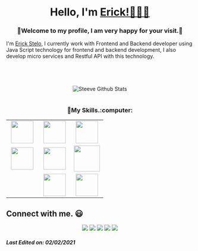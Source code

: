 
<h1 align="center"> Hello, I'm <a href="https://twitter.com/erickvstelo">Erick!👨🏻‍💻</a></h1>
<h3 align="center">🙂Welcome to my profile, I am very happy for your visit.🙂</h3>


I'm <a href="https://www.linkedin.com/in/erick-stelo-a49951186/">Erick Stelo</a>, I currently work with Frontend and Backend developer using Java Script technology for frontend and backend development, I also develop micro services and Restful API with this technology.

<h1 align="center"></a></h1>
<br>
<p align="center">
<img align="center" src="https://github-readme-stats.vercel.app/api/top-langs/?username=erickstelo&layout=compact&theme=tokyonight" alt="Steeve Github Stats">
</p>
<p align="center">
<!--   <img align="center" src="https://github-readme-stats.vercel.app/api?username=erickstelo&show_icons=true&theme=tokyonight&include_all_commits=true" 
alt="Steeve Github Stats"> -->
<!--     <img align="center" src="https://github-readme-stats.vercel.app/api?username=erickstelo&show_icons=true&include_all_commits=true&theme=tokyonight" 
alt="Steeve Github Stats"> -->
</p>
<h1 align="center"></a></h1>

<h3 align="center">🙂My Skills.:computer:</h3>
<table align="center">
<tbody>

<tr>
<td align="center" width="33%">
<img height=60px src="https://vuejs.org/images/logo.svg"> 
</td>
<td align="center" width="33%">
<img height=60px src="https://www.vectorlogo.zone/logos/javascript/javascript-ar21.svg"> 
</td>
<td align="center" width="33%">
<img height=60px src="https://www.vectorlogo.zone/logos/postgresql/postgresql-ar21.svg"> 
</td>
</tr>


<tr>
<td align="center" width="33%">
<img height=60px src="https://www.vectorlogo.zone/logos/nodejs/nodejs-ar21.svg"> 
</td>
<td align="center" width="33%">
<img height=60px src="https://www.vectorlogo.zone/logos/w3_html5/w3_html5-ar21.svg"> 
</td>
<td align="center" width="33%">
<img height=70px src="https://1000logos.net/wp-content/uploads/2020/09/CSS-Logo.png"> 
</td>
</tr>
  
<tr>
  <td align="center" width="33%">
</td>
<td align="center" width="33%">
<img height=60px src="https://www.vectorlogo.zone/logos/getbootstrap/getbootstrap-ar21.svg"> 
</td>
<td align="center" width="33%">
<img height=60px src="https://e7.pngegg.com/pngimages/809/483/png-clipart-php-php.png"> 
</td>
</tr>
</tbody>
</table>



## Connect with me. :smiley:
<p align="center">
<a href="https://github.com/erickstelo"><img src="https://img.shields.io/badge/-Erick_Stelo-black?logo=github&style=flat-square"/></a>
<a href="https://www.linkedin.com/in/erick-stelo-a49951186"><img src="https://img.shields.io/badge/-Erick_Stelo-blue?logo=linkedin&style=flat-square"></a>
<a href="https://www.instagram.com/erick_stelo"><img src="https://img.shields.io/badge/-Erick_Stelo-pink?logo=instagram&style=flat-square"/></a>
<a href="mailto:steloerick@gmail.com"><img src="https://img.shields.io/badge/-steloerick@gmail.com-black?logo=gmail&style=flat-square"/></a>
<a href="https://twitter.com/erickvstelo"><img src="https://img.shields.io/badge/-Erick_Stelo-blue?logo=twitter&style=flat-square"/></a>
</p>

##### Last Edited on: 02/02/2021
